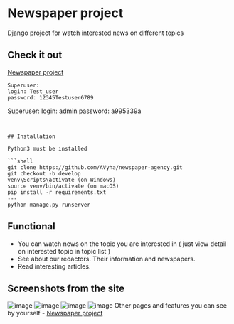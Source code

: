 # Newspaper project


Django project for watch interested news on different topics

## Check it out

[Newspaper project](https://newspapers.onrender.com/)


```
Superuser:
login: Test_user
password: 12345Testuser6789
```
Superuser:
login: admin
password: a995339a
```


## Installation

Python3 must be installed

```shell
git clone https://github.com/AVyha/newspaper-agency.git
git checkout -b develop
venv\Scripts\activate (on Windows)
source venv/bin/activate (on macOS)
pip install -r requirements.txt
---
python manage.py runserver
```

## Functional

- You can watch news on the topic you are interested in ( just view detail on interested topic in topic list )
- See about our redactors. Their information and newspapers.
- Read interesting articles.


## Screenshots from the site

![image](https://user-images.githubusercontent.com/80789163/204873997-c7eb5272-2d76-47df-9501-2e20ee68954d.png)
![image](https://user-images.githubusercontent.com/80789163/204874183-35f46ef5-525b-455a-96fb-e8ab8d2d4caa.png)
![image](https://user-images.githubusercontent.com/80789163/204874217-1b26f62a-76fd-470d-9de1-946cc1f5a3cc.png)
![image](https://user-images.githubusercontent.com/80789163/204874265-2a19d2fe-a445-4306-84fc-e52c02510a8d.png)
Other pages and features you can see by yourself - [Newspaper project](https://newspapers.onrender.com/)

